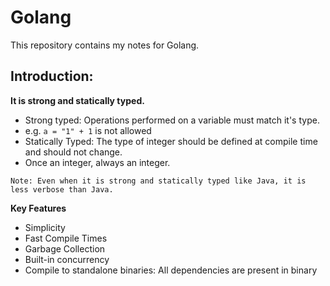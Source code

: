 # Golang
This repository contains my notes for Golang.


## Introduction:
**It is strong and statically typed.**
- Strong typed: Operations performed on a variable must match it's type.
- e.g. `a = "1" + 1` is not allowed
- Statically Typed: The type of integer should be defined at compile time and should not change.
- Once an integer, always an integer.

`Note: Even when it is strong and statically typed like Java, it is less verbose than Java.`


**Key Features**
- Simplicity
- Fast Compile Times
- Garbage Collection
- Built-in concurrency
- Compile to standalone binaries: All dependencies are present in binary





